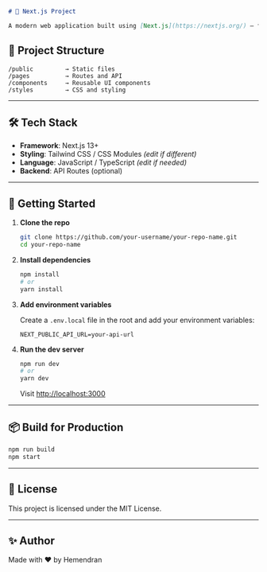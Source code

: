 ```markdown
# 🚀 Next.js Project

A modern web application built using [Next.js](https://nextjs.org/) — fast, scalable, and SEO-friendly by design.

```

## 📁 Project Structure

```
/public         → Static files  
/pages          → Routes and API  
/components     → Reusable UI components  
/styles         → CSS and styling  
```

---

## 🛠️ Tech Stack

- **Framework**: Next.js 13+
- **Styling**: Tailwind CSS / CSS Modules *(edit if different)*
- **Language**: JavaScript / TypeScript *(edit if needed)*
- **Backend**: API Routes (optional)

---

## 🚀 Getting Started

1. **Clone the repo**
   ```bash
   git clone https://github.com/your-username/your-repo-name.git
   cd your-repo-name

    ```

2. **Install dependencies**
   ```bash
   npm install
   # or
   yarn install
   ```

3. **Add environment variables**

   Create a `.env.local` file in the root and add your environment variables:

   ```
   NEXT_PUBLIC_API_URL=your-api-url
   ```

4. **Run the dev server**
   ```bash
   npm run dev
   # or
   yarn dev
   ```

   Visit [http://localhost:3000](http://localhost:3000)

---

## 📦 Build for Production

```bash
npm run build
npm start
```

---

## 🧾 License

This project is licensed under the MIT License.

---

## ✨ Author

Made with ❤️ by Hemendran
```
